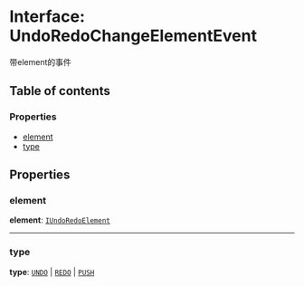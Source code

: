 # Interface: UndoRedoChangeElementEvent

带element的事件

## Table of contents

### Properties

* [element](/en/auto-docs/free-history-plugin/interfaces/UndoRedoChangeElementEvent.md#element)
* [type](/en/auto-docs/free-history-plugin/interfaces/UndoRedoChangeElementEvent.md#type)

## Properties

### element

**element**: [`IUndoRedoElement`](/en/auto-docs/free-history-plugin/interfaces/IUndoRedoElement.md)

***

### type

**type**: [`UNDO`](/en/auto-docs/free-history-plugin/enums/UndoRedoChangeType.md#undo) | [`REDO`](/en/auto-docs/free-history-plugin/enums/UndoRedoChangeType.md#redo) | [`PUSH`](/en/auto-docs/free-history-plugin/enums/UndoRedoChangeType.md#push)
